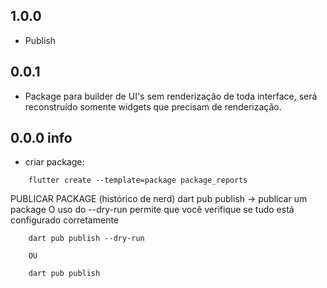 ## 1.0.0
* Publish

## 0.0.1

* Package para builder de UI's sem renderização de toda interface, será reconstruído somente widgets que precisam de renderização.


## 0.0.0 info
* criar package:

``` shell
    flutter create --template=package package_reports
```

PUBLICAR PACKAGE (histórico de nerd)
dart pub publish -> publicar um package
O uso do --dry-run permite que você verifique se tudo está configurado corretamente

``` shell
    dart pub publish --dry-run
    
    OU
    
    dart pub publish
```